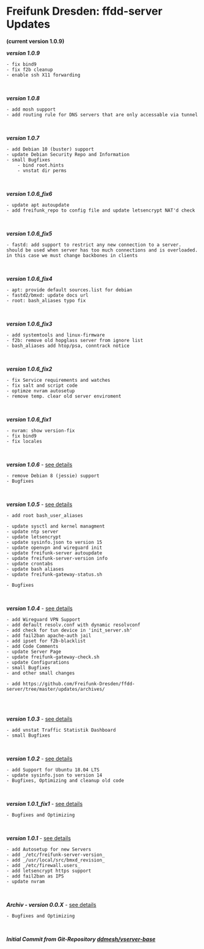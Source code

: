 # Freifunk Dresden: ffdd-server Updates
**(current version 1.0.9)**
<br/>

_**version 1.0.9**_

	- fix bind9
	- fix f2b cleanup
	- enable ssh X11 forwarding

<br/>

_**version 1.0.8**_

	- add mosh support
	- add routing rule for DNS servers that are only accessable via tunnel

<br/>

_**version 1.0.7**_

	- add Debian 10 (buster) support
	- update Debian Security Repo and Information
	- small Bugfixes
		- bind root.hints
		- vnstat dir perms

<br/>

_**version 1.0.6_fix6**_

	- update apt autoupdate
	- add freifunk_repo to config file and update letsencrypt NAT'd check

<br/>

_**version 1.0.6_fix5**_

	- fastd: add support to restrict any new connection to a server. should be used when server has too much connections and is overloaded. in this case we must change backbones in clients

<br/>

_**version 1.0.6_fix4**_

	- apt: provide default sources.list for debian
	- fastd2/bmxd: update docs url
	- root: bash_aliases typo fix

<br/>

_**version 1.0.6_fix3**_

	- add systemtools and linux-firmware
	- f2b: remove old hopglass server from ignore list
	- bash_aliases add htop/psa, conntrack notice

<br/>

_**version 1.0.6_fix2**_

	- fix Service requirements and watches
	- fix salt and script code
	- optimze nvram autosetup
	- remove temp. clear old server enviroment

<br/>

_**version 1.0.6_fix1**_

	- nvram: show version-fix
	- fix bind9
	- fix locales

<br/>

_**version 1.0.6**_ - [see details](https://github.com/Freifunk-Dresden/ffdd-server/tree/master/updates/v1.0.6.md)

	- remove Debian 8 (jessie) support
	- Bugfixes

<br/>

_**version 1.0.5**_ - [see details](https://github.com/Freifunk-Dresden/ffdd-server/tree/master/updates/v1.0.5.md)

	- add root bash_user_aliases

	- update sysctl and kernel managment
	- update ntp server
	- update letsencrypt
	- update sysinfo.json to version 15
	- update openvpn and wireguard init
	- update freifunk-server autoupdate
	- update freifunk-server-version info
	- update crontabs
	- update bash aliases
	- update freifunk-gateway-status.sh

	- Bugfixes

<br/>

_**version 1.0.4**_ - [see details](https://github.com/Freifunk-Dresden/ffdd-server/tree/master/updates/v1.0.4.md)

	- add Wireguard VPN Support
	- add default resolv.conf with dynamic resolvconf
	- add check for tun device in 'init_server.sh'
	- add fail2ban apache-auth jail
	- add ipset for f2b-blacklist
	- add Code Comments
	- update Server Page
	- update freifunk-gateway-check.sh
	- update Configurations
	- small Bugfixes
	- and other small changes

	- add https://github.com/Freifunk-Dresden/ffdd-server/tree/master/updates/archives/
<br/>

<br/>

_**version 1.0.3**_ - [see details](https://github.com/Freifunk-Dresden/ffdd-server/tree/master/updates/v1.0.3.md)

	- add vnstat Traffic Statistik Dashboard
	- small Bugfixes
<br/>

_**version 1.0.2**_ - [see details](https://github.com/Freifunk-Dresden/ffdd-server/tree/master/updates/v1.0.2.md)

	- add Support for Ubuntu 18.04 LTS
	- update sysinfo.json to version 14
	- Bugfixes, Optimizing and cleanup old code
<br/>

_**version 1.0.1_fix1**_ - [see details](https://github.com/Freifunk-Dresden/ffdd-server/tree/master/updates/v1.0.1_fix1.md)

	- Bugfixes and Optimizing
<br/>

_**version 1.0.1**_ - [see details](https://github.com/Freifunk-Dresden/ffdd-server/tree/master/updates/v1.0.1.md)

	- add Autosetup for new Servers
	- add _/etc/freifunk-server-version_
	- add _/usr/local/src/bmxd_revision_
	- add _/etc/firewall.users_
	- add letsencrypt https support
	- add fail2ban as IPS
	- update nvram
<br/>

_**Archiv - version 0.0.X**_ - [see details](https://github.com/Freifunk-Dresden/ffdd-server/tree/master/updates/archives/v0.0.X/archiv_v0.0.X.md)

	- Bugfixes and Optimizing
<br/>

_**Initial Commit from Git-Repository [ddmesh/vserver-base](https://github.com/ddmesh/vserver-base)**_
